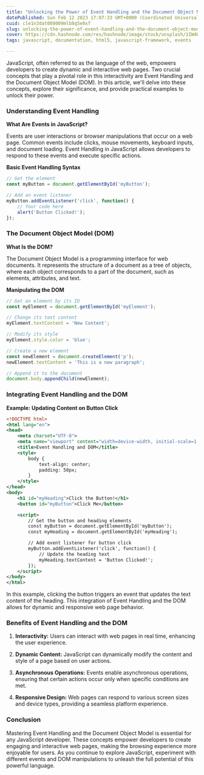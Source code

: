 ```yaml
---
title: "Unlocking the Power of Event Handling and the Document Object Model (DOM) in JavaScript"
datePublished: Sun Feb 12 2023 17:07:33 GMT+0000 (Coordinated Universal Time)
cuid: cle1n3dat000009mlb8q5e0xf
slug: unlocking-the-power-of-event-handling-and-the-document-object-model-dom-in-javascript
cover: https://cdn.hashnode.com/res/hashnode/image/stock/unsplash/1IW4HQuauSU/upload/8a9a23bd73d9c9046982fe2929f6d57d.jpeg
tags: javascript, documentation, html5, javascript-framework, events

---
```


JavaScript, often referred to as the language of the web, empowers developers to create dynamic and interactive web pages. Two crucial concepts that play a pivotal role in this interactivity are Event Handling and the Document Object Model (DOM). In this article, we'll delve into these concepts, explore their significance, and provide practical examples to unlock their power.

### Understanding Event Handling

**What Are Events in JavaScript?**

Events are user interactions or browser manipulations that occur on a web page. Common events include clicks, mouse movements, keyboard inputs, and document loading. Event Handling in JavaScript allows developers to respond to these events and execute specific actions.

**Basic Event Handling Syntax**

```javascript
// Get the element
const myButton = document.getElementById('myButton');

// Add an event listener
myButton.addEventListener('click', function() {
    // Your code here
    alert('Button Clicked!');
});
```

### The Document Object Model (DOM)

**What Is the DOM?**

The Document Object Model is a programming interface for web documents. It represents the structure of a document as a tree of objects, where each object corresponds to a part of the document, such as elements, attributes, and text.

**Manipulating the DOM**

```javascript
// Get an element by its ID
const myElement = document.getElementById('myElement');

// Change its text content
myElement.textContent = 'New Content';

// Modify its style
myElement.style.color = 'blue';

// Create a new element
const newElement = document.createElement('p');
newElement.textContent = 'This is a new paragraph';

// Append it to the document
document.body.appendChild(newElement);
```

### Integrating Event Handling and the DOM

**Example: Updating Content on Button Click**

```xml
<!DOCTYPE html>
<html lang="en">
<head>
    <meta charset="UTF-8">
    <meta name="viewport" content="width=device-width, initial-scale=1.0">
    <title>Event Handling and DOM</title>
    <style>
        body {
            text-align: center;
            padding: 50px;
        }
    </style>
</head>
<body>
    <h1 id="myHeading">Click the Button!</h1>
    <button id="myButton">Click Me</button>

    <script>
        // Get the button and heading elements
        const myButton = document.getElementById('myButton');
        const myHeading = document.getElementById('myHeading');

        // Add event listener for button click
        myButton.addEventListener('click', function() {
            // Update the heading text
            myHeading.textContent = 'Button Clicked!';
        });
    </script>
</body>
</html>
```

In this example, clicking the button triggers an event that updates the text content of the heading. This integration of Event Handling and the DOM allows for dynamic and responsive web page behavior.

### Benefits of Event Handling and the DOM

1. **Interactivity:** Users can interact with web pages in real time, enhancing the user experience.
    
2. **Dynamic Content:** JavaScript can dynamically modify the content and style of a page based on user actions.
    
3. **Asynchronous Operations:** Events enable asynchronous operations, ensuring that certain actions occur only when specific conditions are met.
    
4. **Responsive Design:** Web pages can respond to various screen sizes and device types, providing a seamless platform experience.
    

### Conclusion

Mastering Event Handling and the Document Object Model is essential for any JavaScript developer. These concepts empower developers to create engaging and interactive web pages, making the browsing experience more enjoyable for users. As you continue to explore JavaScript, experiment with different events and DOM manipulations to unleash the full potential of this powerful language.